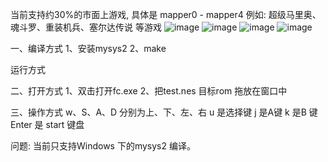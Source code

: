 当前支持约30%的市面上游戏,  具体是 mapper0 - mapper4
例如: 超级马里奥、魂斗罗、重装机兵、塞尔达传说 等游戏
![image](https://github.com/user-attachments/assets/2a2f646f-c111-4038-b494-fd1fb8815548)
![image](https://github.com/user-attachments/assets/a17d4b9d-9070-4b94-988c-31b8151bb18e)
![image](https://github.com/user-attachments/assets/36a44670-4e5c-4c52-96d0-3075b4e2b3dc)
![image](https://github.com/user-attachments/assets/642f5196-2ea6-44ce-8ac5-3ec743abdf39)


一、编译方式
1、安装mysys2
2、make

运行方式

二、打开方式
1、双击打开fc.exe
2、把test.nes 目标rom 拖放在窗口中

三、操作方式
w、S、A、D 分别为上、下、左、右
u 是选择键
j 是A键
k 是B 键
Enter 是 start 键盘

问题:
当前只支持Windows 下的mysys2 编译。
